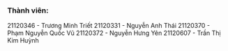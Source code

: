 ### Thành viên: 
21120346 - Trương Minh Triết 
21120331 - Nguyễn Anh Thái 
21120370 - Phạm Nguyễn Quốc Vũ 
21120372 - Nguyễn Hưng Yên 
21120607 - Trần Thị Kim Huỳnh
